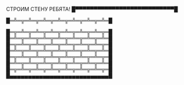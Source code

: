 СТРОИМ СТЕНУ РЕБЯТА!
█▀▀▀▀▀▀▀▀▀▀▀▀▀▀▀▀▀▀▀▀▀▀▀▀▀▀▀█

█═╩═╦═╩═╦═╩═╦═╩═╦═╩═╦═╩═╦═╩═█

█═╦═╩═╦═╩═╦═╩═╦═╩═╦═╩═╦═╩═╦═█
█═╩═╦═╩═╦═╩═╦═╩═╦═╩═╦═╩═╦═╩═█
█═╦═╩═╦═╩═╦═╩═╦═╩═╦═╩═╦═╩═╦═█
█═╩═╦═╩═╦═╩═╦═╩═╦═╩═╦═╩═╦═╩═█
█═╦═╩═╦═╩═╦═╩═╦═╩═╦═╩═╦═╩═╦═█
█═╩═╦═╩═╦═╩═╦═╩═╦═╩═╦═╩═╦═╩═█
█═╦═╩═╦═╩═╦═╩═╦═╩═╦═╩═╦═╩═╦═█
█▄▄▄▄▄▄▄▄▄▄▄▄▄▄▄▄▄▄▄▄▄▄▄▄▄▄▄█
